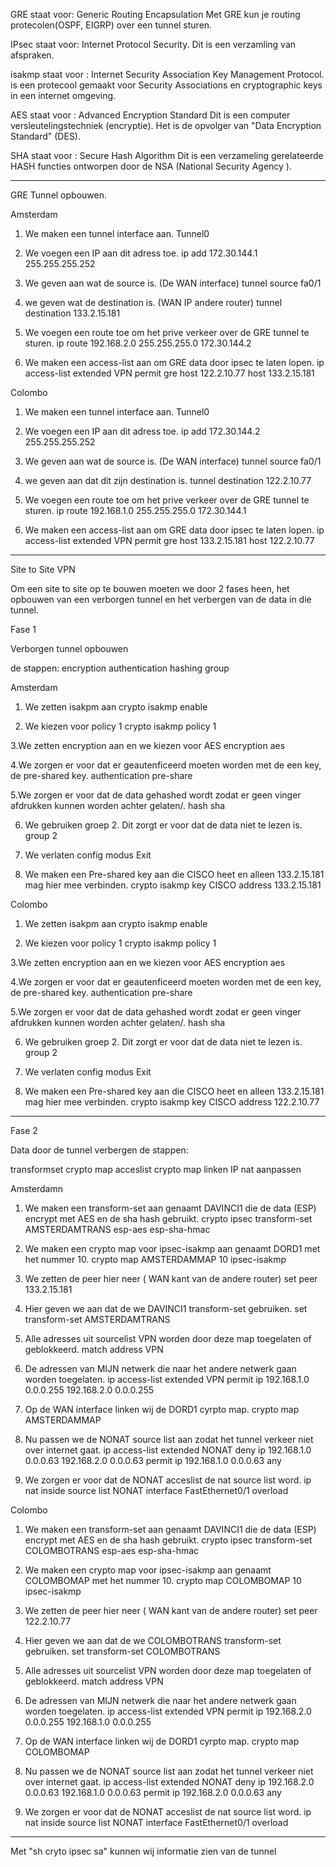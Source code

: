 GRE staat voor:
Generic Routing Encapsulation
Met GRE kun je routing protecolen(OSPF, EIGRP) over een tunnel sturen.


IPsec staat voor:
Internet Protocol Security.
Dit is een verzamling van afspraken.

isakmp staat voor :
Internet Security Association Key Management Protocol.
is een protecool gemaakt voor Security Associations en cryptographic keys in een internet omgeving. 


AES staat voor :
Advanced Encryption Standard
Dit is een computer versleutelingstechniek (encryptie).
Het is de opvolger van  "Data Encryption Standard" (DES).

SHA staat voor : 
Secure Hash Algorithm
Dit is een verzameling gerelateerde HASH functies ontworpen door de NSA (National Security Agency ).



-----------------------------
GRE Tunnel opbouwen.


Amsterdam


1. We maken een tunnel interface aan.
Tunnel0 <enter>

2. We voegen een IP aan dit adress toe.
ip add 172.30.144.1  255.255.255.252 <enter>

3. We geven aan wat de source is. (De WAN interface)
tunnel source fa0/1 <enter>

4. we geven wat de destination is. (WAN IP andere router)
tunnel destination 133.2.15.181 <enter>

5. We voegen een route toe om het prive verkeer over de GRE tunnel te sturen.
ip route 192.168.2.0 255.255.255.0 172.30.144.2 <enter>

6. We maken een access-list aan om GRE data door ipsec te laten lopen.
ip access-list extended VPN <enter>
permit gre host 122.2.10.77 host 133.2.15.181 <enter>



Colombo


1. We maken een tunnel interface aan.
Tunnel0 <enter>

2. We voegen een IP aan dit adress toe.
ip add 172.30.144.2  255.255.255.252 <enter>

3. We geven aan wat de source is. (De WAN interface)
tunnel source fa0/1 <enter>

4. we geven aan dat dit zijn destination is.
tunnel destination 122.2.10.77 <enter>

5. We voegen een route toe om het prive verkeer over de GRE tunnel te sturen.
ip route 192.168.1.0 255.255.255.0 172.30.144.1 <enter>

6. We maken een access-list aan om GRE data door ipsec te laten lopen.
ip access-list extended VPN <enter>
permit gre host 133.2.15.181 host 122.2.10.77  <enter>


-----

Site to Site VPN

Om een site to site op te bouwen moeten we door 2 fases heen, 
het opbouwen van een verborgen tunnel en het verbergen van de data in die tunnel.


Fase 1

Verborgen tunnel opbouwen

de stappen:
encryption 
authentication 
hashing 
group

Amsterdam

1. We zetten isakpm aan
crypto isakmp enable <enter>

2. We kiezen voor policy 1
crypto isakmp policy 1 <enter>

3.We zetten encryption aan en we kiezen voor AES
encryption aes <enter>

4.We zorgen er voor dat er geautenficeerd moeten worden met de een key, de pre-shared key.
authentication pre-share <enter>

5.We zorgen er voor dat de data gehashed wordt zodat er geen vinger afdrukken kunnen worden achter gelaten/.
hash sha <enter>

6. We gebruiken groep 2. Dit zorgt er voor dat de data niet te lezen is.
group 2 <enter>

7. We verlaten config modus
Exit <enter>

8. We maken een Pre-shared key aan die CISCO heet en alleen 133.2.15.181 mag hier mee verbinden.
crypto isakmp key CISCO address 133.2.15.181 <enter>


Colombo

1. We zetten isakpm aan
crypto isakmp enable <enter>

2. We kiezen voor policy 1
crypto isakmp policy 1 <enter>

3.We zetten encryption aan en we kiezen voor AES
encryption aes <enter>

4.We zorgen er voor dat er geautenficeerd moeten worden met de een key, de pre-shared key.
authentication pre-share <enter>

5.We zorgen er voor dat de data gehashed wordt zodat er geen vinger afdrukken kunnen worden achter gelaten/.
hash sha <enter>

6. We gebruiken groep 2. Dit zorgt er voor dat de data niet te lezen is.
group 2 <enter>

7. We verlaten config modus
Exit <enter>

8. We maken een Pre-shared key aan die CISCO heet en alleen 133.2.15.181 mag hier mee verbinden.
crypto isakmp key CISCO address 122.2.10.77 <enter>
------------------------------------------------------------------------------------------------





Fase 2

Data door de tunnel verbergen
de stappen:

transformset
crypto map
acceslist
crypto map linken
IP nat aanpassen

Amsterdamn

1. We maken een transform-set aan genaamt DAVINCI1 die de data (ESP) encrypt met AES en de sha hash gebruikt.
crypto ipsec transform-set AMSTERDAMTRANS esp-aes esp-sha-hmac <enter>

2. We maken een crypto map voor ipsec-isakmp aan genaamt DORD1 met het nummer 10.
crypto map AMSTERDAMMAP 10 ipsec-isakmp <enter>

3. We zetten de peer hier neer ( WAN kant van de andere router)
set peer 133.2.15.181 <enter>

4. Hier geven we aan dat de we DAVINCI1 transform-set gebruiken.
set transform-set AMSTERDAMTRANS <enter> 

5. Alle adresses uit sourcelist VPN worden door deze map toegelaten of geblokkeerd.
match address VPN <enter>

6. De adressen van MIJN netwerk die naar het andere netwerk gaan worden toegelaten.
ip access-list extended VPN <enter>
permit ip 192.168.1.0 0.0.0.255 192.168.2.0 0.0.0.255 <enter>

7. Op de WAN interface linken wij de DORD1 cyrpto map.
crypto map AMSTERDAMMAP <enter>

8. Nu passen we de NONAT source list aan zodat het tunnel verkeer niet over internet gaat.
ip access-list extended NONAT <enter>
deny ip 192.168.1.0 0.0.0.63 192.168.2.0 0.0.0.63 <enter>
permit ip 192.168.1.0 0.0.0.63 any <enter>
 
9. We zorgen er voor dat de NONAT acceslist de nat source list word.
ip nat inside source list NONAT interface FastEthernet0/1 overload <enter>




Colombo

1. We maken een transform-set aan genaamt DAVINCI1 die de data (ESP) encrypt met AES en de sha hash gebruikt.
crypto ipsec transform-set COLOMBOTRANS esp-aes esp-sha-hmac <enter>

2. We maken een crypto map voor ipsec-isakmp aan genaamt COLOMBOMAP met het nummer 10.
crypto map COLOMBOMAP 10 ipsec-isakmp <enter>

3. We zetten de peer hier neer ( WAN kant van de andere router)
set peer 122.2.10.77 <enter>

4. Hier geven we aan dat de we COLOMBOTRANS transform-set gebruiken.
set transform-set COLOMBOTRANS <enter> 

5. Alle adresses uit sourcelist VPN worden door deze map toegelaten of geblokkeerd.
match address VPN <enter>

6. De adressen van MIJN netwerk die naar het andere netwerk gaan worden toegelaten.
ip access-list extended VPN <enter>
permit ip 192.168.2.0 0.0.0.255 192.168.1.0 0.0.0.255 <enter>

7. Op de WAN interface linken wij de DORD1 cyrpto map.
crypto map COLOMBOMAP <enter>

8. Nu passen we de NONAT source list aan zodat het tunnel verkeer niet over internet gaat.
ip access-list extended NONAT <enter>
deny ip 192.168.2.0 0.0.0.63 192.168.1.0 0.0.0.63 <enter>
permit ip 192.168.2.0 0.0.0.63 any <enter>
 
9. We zorgen er voor dat de NONAT acceslist de nat source list word.
ip nat inside source list NONAT interface FastEthernet0/1 overload <enter>
------------------------------------------------------------------------------------------------


Met "sh cryto ipsec sa" kunnen wij informatie zien van de tunnel
 
